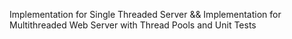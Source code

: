 Implementation for Single Threaded Server 
&&
Implementation for Multithreaded Web Server with Thread Pools and Unit Tests
